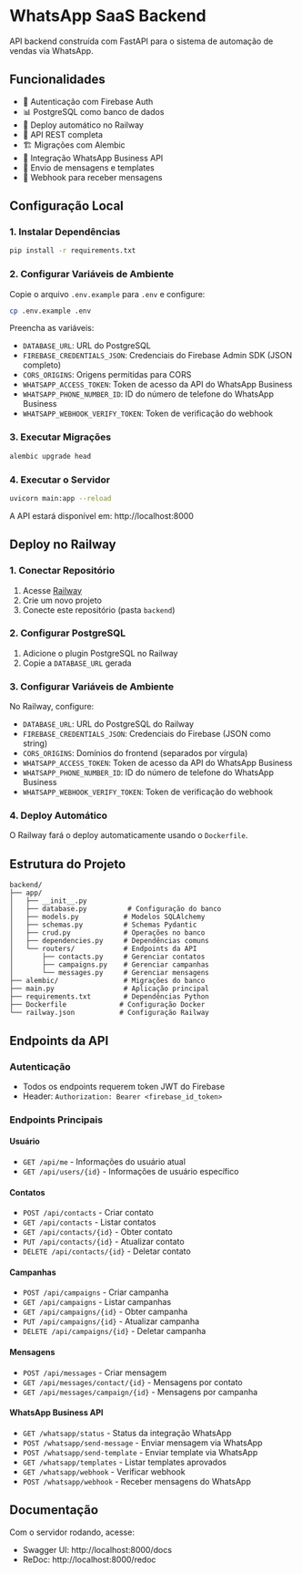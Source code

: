 # WhatsApp SaaS Backend

API backend construída com FastAPI para o sistema de automação de vendas via WhatsApp.

## Funcionalidades

- 🔐 Autenticação com Firebase Auth
- 📊 PostgreSQL como banco de dados
- 🚀 Deploy automático no Railway
- 📝 API REST completa
- 🏗️ Migrações com Alembic
- 📱 Integração WhatsApp Business API
- 🤖 Envio de mensagens e templates
- 📨 Webhook para receber mensagens

## Configuração Local

### 1. Instalar Dependências

```bash
pip install -r requirements.txt
```

### 2. Configurar Variáveis de Ambiente

Copie o arquivo `.env.example` para `.env` e configure:

```bash
cp .env.example .env
```

Preencha as variáveis:
- `DATABASE_URL`: URL do PostgreSQL
- `FIREBASE_CREDENTIALS_JSON`: Credenciais do Firebase Admin SDK (JSON completo)
- `CORS_ORIGINS`: Origens permitidas para CORS
- `WHATSAPP_ACCESS_TOKEN`: Token de acesso da API do WhatsApp Business
- `WHATSAPP_PHONE_NUMBER_ID`: ID do número de telefone do WhatsApp Business
- `WHATSAPP_WEBHOOK_VERIFY_TOKEN`: Token de verificação do webhook

### 3. Executar Migrações

```bash
alembic upgrade head
```

### 4. Executar o Servidor

```bash
uvicorn main:app --reload
```

A API estará disponível em: http://localhost:8000

## Deploy no Railway

### 1. Conectar Repositório

1. Acesse [Railway](https://railway.app)
2. Crie um novo projeto
3. Conecte este repositório (pasta `backend`)

### 2. Configurar PostgreSQL

1. Adicione o plugin PostgreSQL no Railway
2. Copie a `DATABASE_URL` gerada

### 3. Configurar Variáveis de Ambiente

No Railway, configure:
- `DATABASE_URL`: URL do PostgreSQL do Railway
- `FIREBASE_CREDENTIALS_JSON`: Credenciais do Firebase (JSON como string)
- `CORS_ORIGINS`: Domínios do frontend (separados por vírgula)
- `WHATSAPP_ACCESS_TOKEN`: Token de acesso da API do WhatsApp Business
- `WHATSAPP_PHONE_NUMBER_ID`: ID do número de telefone do WhatsApp Business
- `WHATSAPP_WEBHOOK_VERIFY_TOKEN`: Token de verificação do webhook

### 4. Deploy Automático

O Railway fará o deploy automaticamente usando o `Dockerfile`.

## Estrutura do Projeto

```
backend/
├── app/
│   ├── __init__.py
│   ├── database.py          # Configuração do banco
│   ├── models.py           # Modelos SQLAlchemy
│   ├── schemas.py          # Schemas Pydantic
│   ├── crud.py             # Operações no banco
│   ├── dependencies.py     # Dependências comuns
│   └── routers/            # Endpoints da API
│       ├── contacts.py     # Gerenciar contatos
│       ├── campaigns.py    # Gerenciar campanhas
│       └── messages.py     # Gerenciar mensagens
├── alembic/                # Migrações do banco
├── main.py                 # Aplicação principal
├── requirements.txt        # Dependências Python
├── Dockerfile             # Configuração Docker
└── railway.json           # Configuração Railway
```

## Endpoints da API

### Autenticação
- Todos os endpoints requerem token JWT do Firebase
- Header: `Authorization: Bearer <firebase_id_token>`

### Endpoints Principais

#### Usuário
- `GET /api/me` - Informações do usuário atual
- `GET /api/users/{id}` - Informações de usuário específico

#### Contatos
- `POST /api/contacts` - Criar contato
- `GET /api/contacts` - Listar contatos
- `GET /api/contacts/{id}` - Obter contato
- `PUT /api/contacts/{id}` - Atualizar contato
- `DELETE /api/contacts/{id}` - Deletar contato

#### Campanhas
- `POST /api/campaigns` - Criar campanha
- `GET /api/campaigns` - Listar campanhas
- `GET /api/campaigns/{id}` - Obter campanha
- `PUT /api/campaigns/{id}` - Atualizar campanha
- `DELETE /api/campaigns/{id}` - Deletar campanha

#### Mensagens
- `POST /api/messages` - Criar mensagem
- `GET /api/messages/contact/{id}` - Mensagens por contato
- `GET /api/messages/campaign/{id}` - Mensagens por campanha

#### WhatsApp Business API
- `GET /whatsapp/status` - Status da integração WhatsApp
- `POST /whatsapp/send-message` - Enviar mensagem via WhatsApp
- `POST /whatsapp/send-template` - Enviar template via WhatsApp
- `GET /whatsapp/templates` - Listar templates aprovados
- `GET /whatsapp/webhook` - Verificar webhook
- `POST /whatsapp/webhook` - Receber mensagens do WhatsApp

## Documentação

Com o servidor rodando, acesse:
- Swagger UI: http://localhost:8000/docs
- ReDoc: http://localhost:8000/redoc